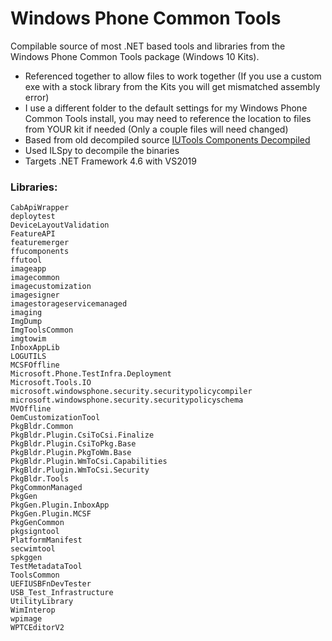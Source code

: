 # Windows Phone Common ToolsCompilable source of most .NET based tools and libraries from the Windows Phone Common Tools package (Windows 10 Kits). - Referenced together to allow files to work together (If you use a custom exe with a stock library from the Kits you will get mismatched assembly error)- I use a different folder to the default settings for my Windows Phone Common Tools install, you may need to reference the location to files from YOUR kit if needed (Only a couple files will need changed)- Based from old decompiled source [IUTools Components Decompiled](https://github.com/Empyreal96/IUTool_components_decompiled)- Used ILSpy to decompile the binaries- Targets .NET Framework 4.6 with VS2019### Libraries:```CabApiWrapperdeploytestDeviceLayoutValidationFeatureAPIfeaturemergerffucomponentsffutoolimageappimagecommonimagecustomizationimagesignerimagestorageservicemanagedimagingImgDumpImgToolsCommonimgtowimInboxAppLibLOGUTILSMCSFOfflineMicrosoft.Phone.TestInfra.DeploymentMicrosoft.Tools.IOmicrosoft.windowsphone.security.securitypolicycompilermicrosoft.windowsphone.security.securitypolicyschemaMVOfflineOemCustomizationToolPkgBldr.CommonPkgBldr.Plugin.CsiToCsi.FinalizePkgBldr.Plugin.CsiToPkg.BasePkgBldr.Plugin.PkgToWm.BasePkgBldr.Plugin.WmToCsi.CapabilitiesPkgBldr.Plugin.WmToCsi.SecurityPkgBldr.ToolsPkgCommonManagedPkgGenPkgGen.Plugin.InboxAppPkgGen.Plugin.MCSFPkgGenCommonpkgsigntoolPlatformManifestsecwimtoolspkggenTestMetadataToolToolsCommonUEFIUSBFnDevTesterUSB_Test_InfrastructureUtilityLibraryWimInteropwpimageWPTCEditorV2```